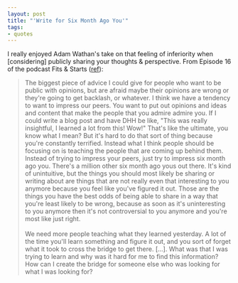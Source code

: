 ```yaml
---
layout: post
title: "'Write for Six Month Ago You'"
tags:
- quotes
---
```


I really enjoyed Adam Wathan's take on that feeling of inferiority when [considering] publicly sharing your thoughts & perspective. From Episode 16 of the podcast Fits & Starts ([ref](https://overcast.fm/+Hf8ivZHE8)):

>The biggest piece of advice I could give for people who want to be public with opinions, but are afraid maybe their opinions are wrong or they're going to get backlash, or whatever. I think we have a tendency to want to impress our peers. You want to put out opinions and ideas and content that make the people that you admire admire you. If I could write a blog post and have DHH be like, "This was really insightful, I learned a lot from this! Wow!" That's like the ultimate, you know what I mean? But it's hard to do that sort of thing because you're constantly terrified. Instead what I think people should be focusing on is teaching the people that are coming up behind them. Instead of trying to impress your peers, just try to impress six month ago you. There's a million other six month ago yous out there. It's kind of unintuitive, but the things you should most likely be sharing or writing about are things that are not really even that interesting to you anymore because you feel like you've figured it out. Those are the things you have the best odds of being able to share in a way that you're least likely to be wrong, because as soon as it's uninteresting to you anymore then it's not controversial to you anymore and you're most like just right.
><br/>
><br/>
>We need more people teaching what they learned yesterday. A lot of the time you'll learn something and figure it out, and you sort of forget what it took to cross the bridge to get there. [...]. What was that I was trying to learn and why was it hard for me to find this information? How can I create the bridge for someone else who was looking for what I was looking for?